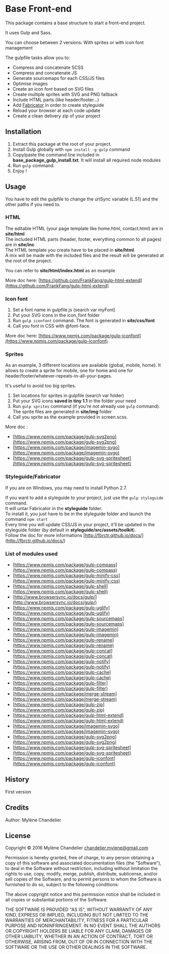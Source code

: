 
# Base Front-end
This package contains a base structure to start a front-end project.

It uses Gulp and Sass.

You can choose between 2 versions:
With sprites or with icon font management

The gulpfile tasks allow you to:

- Compress and concatenate SCSS
- Compress and concatenate JS
- Generate sourcemaps for each CSS/JS files
- Optimise images
- Create an icon font based on SVG files
- Create multiple sprites with SVG and PNG fallback
- Include HTML parts (like header/footer...)
- Add [Fabricator](http://fbrctr.github.io/) in order to create styleguide
- Reload your browser at each code update
- Create a clean delivery zip of your project

## Installation
1. Extract this package at the root of your project.
2. Install Gulp globally with `npm install -g gulp` command
3. Copy/paste the command line included in **base\_package\_gulp\_install.txt**. It will install all required node modules
4. Run `gulp` command. 
5. Enjoy !

## Usage
You have to edit the gulpfile to change the urlSync variable (L.51) and the other paths if you need to.

### HTML
The editable HTML (your page template like home.html, contact.html) are in **site/html**  
The included HTML parts (header, footer, everything common to all pages) are in **site/inc**  
The HTML template you create have to be placed in **site/html**.  
A mix will be made with the included files and the result will be generated at the root of the project.

You can refer to **site/html/index.html** as an example

More doc here: [https://github.com/FrankFang/gulp-html-extend](https://github.com/FrankFang/gulp-html-extend)

### Icon font

1. Set a font name in gulpfile.js (search var myFont)
2. Put your SVG icons in the icon_font folder
3. Run `gulp iconfont` command. The font is generated in **site/css/font**
4. Call you font in CSS with @font-face.

More doc here: [https://www.npmjs.com/package/gulp-iconfont](https://www.npmjs.com/package/gulp-iconfont)

### Sprites
As an example, 3 different locations are available (global, mobile, home). It allows to create a sprite for mobile, one for home and one for header/footer/whatever-repeats-in-all-your-pages.

It's useful to avoid too big sprites.

1. Set locations for sprites in gulpfile (search var folder)
2. Put your SVG icons **saved in tiny 1.1** in the folder your need
3. Run `gulp sprites` command (if you're not already use `gulp` command). The sprite files are generated in **site/img** folder
4. Call you sprite as the example provided in screen.scss.

More doc :

- [https://www.npmjs.com/package/gulp-svg2png](https://www.npmjs.com/package/gulp-svg2png)
- [https://www.npmjs.com/package/imagemin-svgo](https://www.npmjs.com/package/imagemin-svgo)
- [https://www.npmjs.com/package/gulp-svg-spritesheet](https://www.npmjs.com/package/gulp-svg-spritesheet)


### Styleguide/Fabricator
If you are on Windows, you may need to install Python 2.7.

If you want to add a styleguide to your project, just use the `gulp styleguide` command.  
It will untar Fabricator in the **styleguide** folder.  
To install it, you just have to be in the styleguide folder and launch the command `npm start`  
Every time you will update CSS/JS in your project, it'll be updated in the styleguide folder (by default in **styleguide/src/assets/toolkit**).  
Follow the doc for more informations [http://fbrctr.github.io/docs/] (http://fbrctr.github.io/docs/)

### List of modules used ###

- [https://www.npmjs.com/package/gulp-compass](https://www.npmjs.com/package/gulp-compass)
- [https://www.npmjs.com/package/gulp-minify-css](https://www.npmjs.com/package/gulp-minify-css)
- [https://www.npmjs.com/package/gulp-shell](https://www.npmjs.com/package/gulp-shell)
- [http://www.browsersync.io/docs/gulp/](http://www.browsersync.io/docs/gulp/)
- [https://www.npmjs.com/package/gulp-uglify](https://www.npmjs.com/package/gulp-uglify)
- [https://www.npmjs.com/package/gulp-sourcemaps](https://www.npmjs.com/package/gulp-sourcemaps)
- [https://www.npmjs.com/package/gulp-imagemin](https://www.npmjs.com/package/gulp-imagemin)
- [https://www.npmjs.com/package/gulp-rename](https://www.npmjs.com/package/gulp-rename)
- [https://www.npmjs.com/package/gulp-concat](https://www.npmjs.com/package/gulp-concat)
- [https://www.npmjs.com/package/gulp-notify](https://www.npmjs.com/package/gulp-notify)
- [https://www.npmjs.com/package/gulp-cache](https://www.npmjs.com/package/gulp-cache)
- [https://www.npmjs.com/package/gulp-filter](https://www.npmjs.com/package/gulp-filter)
- [https://www.npmjs.com/package/merge-stream](https://www.npmjs.com/package/merge-stream)
- [https://www.npmjs.com/package/gulp-zip](https://www.npmjs.com/package/gulp-zip)
- [https://www.npmjs.com/package/gulp-html-extend](https://www.npmjs.com/package/gulp-html-extend)
- [https://www.npmjs.com/package/imagemin-svgo](https://www.npmjs.com/package/imagemin-svgo)
- [https://www.npmjs.com/package/gulp-svg2png](https://www.npmjs.com/package/gulp-svg2png)
- [https://www.npmjs.com/package/gulp-svg-spritesheet](https://www.npmjs.com/package/gulp-svg-spritesheet)
- [https://www.npmjs.com/package/gulp-iconfont](https://www.npmjs.com/package/gulp-iconfont)

## History
First version
## Credits
Author: Mylène Chandelier
## License
Copyright © 2016 Mylène Chandelier <chandelier.mylene@gmail.com>

Permission is hereby granted, free of charge, to any person obtaining a copy of this software and associated documentation files (the "Software"), to deal in the Software without restriction, including without limitation the rights to use, copy, modify, merge, publish, distribute, sublicense, and/or sell copies of the Software, and to permit persons to whom the Software is furnished to do so, subject to the following conditions:

The above copyright notice and this permission notice shall be included in all copies or substantial portions of the Software.

THE SOFTWARE IS PROVIDED "AS IS", WITHOUT WARRANTY OF ANY KIND, EXPRESS OR IMPLIED, INCLUDING BUT NOT LIMITED TO THE WARRANTIES OF MERCHANTABILITY, FITNESS FOR A PARTICULAR PURPOSE AND NONINFRINGEMENT. IN NO EVENT SHALL THE AUTHORS OR COPYRIGHT HOLDERS BE LIABLE FOR ANY CLAIM, DAMAGES OR OTHER LIABILITY, WHETHER IN AN ACTION OF CONTRACT, TORT OR OTHERWISE, ARISING FROM, OUT OF OR IN CONNECTION WITH THE SOFTWARE OR THE USE OR OTHER DEALINGS IN THE SOFTWARE.
